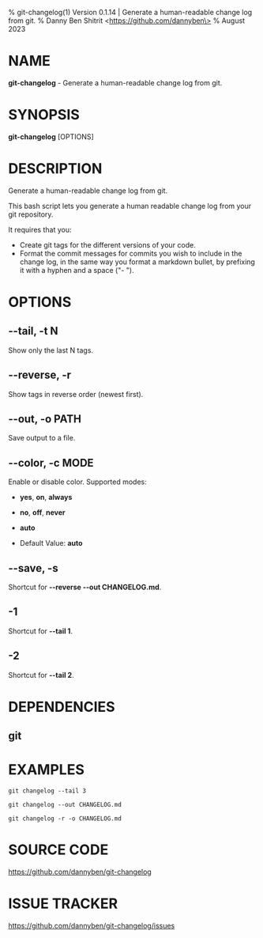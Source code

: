 % git-changelog(1) Version 0.1.14 | Generate a human-readable change log from git.
% Danny Ben Shitrit \<https://github.com/dannyben\>
% August 2023

NAME
==================================================

**git-changelog** - Generate a human-readable change log from git.

SYNOPSIS
==================================================

**git-changelog** [OPTIONS]

DESCRIPTION
==================================================

Generate a human-readable change log from git.

This bash script lets you generate a human readable change log from your git repository.

It requires that you:

- Create git tags for the different versions of your code.
- Format the commit messages for commits you wish to include in the change log, in the same way you format a markdown bullet, by prefixing it with a hyphen and a space ("- ").


OPTIONS
==================================================

--tail, -t N
--------------------------------------------------

Show only the last N tags.


--reverse, -r
--------------------------------------------------

Show tags in reverse order (newest first).


--out, -o PATH
--------------------------------------------------

Save output to a file.


--color, -c MODE
--------------------------------------------------

Enable or disable color. Supported modes:

- **yes**, **on**, **always**
- **no**, **off**, **never**
- **auto**

- Default Value: **auto**

--save, -s
--------------------------------------------------

Shortcut for **--reverse --out CHANGELOG.md**.


-1
--------------------------------------------------

Shortcut for **--tail 1**.


-2
--------------------------------------------------

Shortcut for **--tail 2**.


DEPENDENCIES
==================================================

git
--------------------------------------------------


EXAMPLES
==================================================

~~~
git changelog --tail 3

git changelog --out CHANGELOG.md

git changelog -r -o CHANGELOG.md

~~~

# SOURCE CODE

https://github.com/dannyben/git-changelog

# ISSUE TRACKER

https://github.com/dannyben/git-changelog/issues
